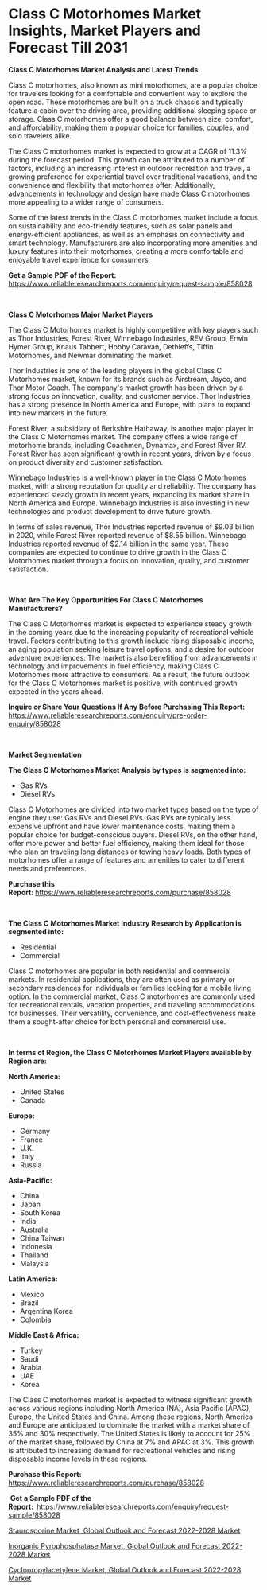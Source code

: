 <p><h1>Class C Motorhomes Market Insights, Market Players and Forecast Till 2031</h1></p><p><strong>Class C Motorhomes Market Analysis and Latest Trends</strong></p>
<p><p>Class C motorhomes, also known as mini motorhomes, are a popular choice for travelers looking for a comfortable and convenient way to explore the open road. These motorhomes are built on a truck chassis and typically feature a cabin over the driving area, providing additional sleeping space or storage. Class C motorhomes offer a good balance between size, comfort, and affordability, making them a popular choice for families, couples, and solo travelers alike.</p><p>The Class C motorhomes market is expected to grow at a CAGR of 11.3% during the forecast period. This growth can be attributed to a number of factors, including an increasing interest in outdoor recreation and travel, a growing preference for experiential travel over traditional vacations, and the convenience and flexibility that motorhomes offer. Additionally, advancements in technology and design have made Class C motorhomes more appealing to a wider range of consumers.</p><p>Some of the latest trends in the Class C motorhomes market include a focus on sustainability and eco-friendly features, such as solar panels and energy-efficient appliances, as well as an emphasis on connectivity and smart technology. Manufacturers are also incorporating more amenities and luxury features into their motorhomes, creating a more comfortable and enjoyable travel experience for consumers.</p></p>
<p><strong>Get a Sample PDF of the Report:&nbsp;</strong> <a href="https://www.reliableresearchreports.com/enquiry/request-sample/858028">https://www.reliableresearchreports.com/enquiry/request-sample/858028</a></p>
<p>&nbsp;</p>
<p><strong>Class C Motorhomes Major Market Players</strong></p>
<p><p>The Class C Motorhomes market is highly competitive with key players such as Thor Industries, Forest River, Winnebago Industries, REV Group, Erwin Hymer Group, Knaus Tabbert, Hobby Caravan, Dethleffs, Tiffin Motorhomes, and Newmar dominating the market.</p><p>Thor Industries is one of the leading players in the global Class C Motorhomes market, known for its brands such as Airstream, Jayco, and Thor Motor Coach. The company's market growth has been driven by a strong focus on innovation, quality, and customer service. Thor Industries has a strong presence in North America and Europe, with plans to expand into new markets in the future.</p><p>Forest River, a subsidiary of Berkshire Hathaway, is another major player in the Class C Motorhomes market. The company offers a wide range of motorhome brands, including Coachmen, Dynamax, and Forest River RV. Forest River has seen significant growth in recent years, driven by a focus on product diversity and customer satisfaction.</p><p>Winnebago Industries is a well-known player in the Class C Motorhomes market, with a strong reputation for quality and reliability. The company has experienced steady growth in recent years, expanding its market share in North America and Europe. Winnebago Industries is also investing in new technologies and product development to drive future growth.</p><p>In terms of sales revenue, Thor Industries reported revenue of $9.03 billion in 2020, while Forest River reported revenue of $8.55 billion. Winnebago Industries reported revenue of $2.14 billion in the same year. These companies are expected to continue to drive growth in the Class C Motorhomes market through a focus on innovation, quality, and customer satisfaction.</p></p>
<p>&nbsp;</p>
<p><strong>What Are The Key Opportunities For Class C Motorhomes Manufacturers?</strong></p>
<p><p>The Class C Motorhomes market is expected to experience steady growth in the coming years due to the increasing popularity of recreational vehicle travel. Factors contributing to this growth include rising disposable income, an aging population seeking leisure travel options, and a desire for outdoor adventure experiences. The market is also benefiting from advancements in technology and improvements in fuel efficiency, making Class C Motorhomes more attractive to consumers. As a result, the future outlook for the Class C Motorhomes market is positive, with continued growth expected in the years ahead.</p></p>
<p><strong>Inquire or Share Your Questions If Any Before Purchasing This Report:</strong> <a href="https://www.reliableresearchreports.com/enquiry/pre-order-enquiry/858028">https://www.reliableresearchreports.com/enquiry/pre-order-enquiry/858028</a></p>
<p>&nbsp;</p>
<p><strong>Market Segmentation</strong></p>
<p><strong>The Class C Motorhomes Market Analysis by types is segmented into:</strong></p>
<p><ul><li>Gas RVs</li><li>Diesel RVs</li></ul></p>
<p><p>Class C Motorhomes are divided into two market types based on the type of engine they use: Gas RVs and Diesel RVs. Gas RVs are typically less expensive upfront and have lower maintenance costs, making them a popular choice for budget-conscious buyers. Diesel RVs, on the other hand, offer more power and better fuel efficiency, making them ideal for those who plan on traveling long distances or towing heavy loads. Both types of motorhomes offer a range of features and amenities to cater to different needs and preferences.</p></p>
<p><strong>Purchase this Report:&nbsp;</strong><a href="https://www.reliableresearchreports.com/purchase/858028">https://www.reliableresearchreports.com/purchase/858028</a></p>
<p>&nbsp;</p>
<p><strong>The Class C Motorhomes Market Industry Research by Application is segmented into:</strong></p>
<p><ul><li>Residential</li><li>Commercial</li></ul></p>
<p><p>Class C motorhomes are popular in both residential and commercial markets. In residential applications, they are often used as primary or secondary residences for individuals or families looking for a mobile living option. In the commercial market, Class C motorhomes are commonly used for recreational rentals, vacation properties, and traveling accommodations for businesses. Their versatility, convenience, and cost-effectiveness make them a sought-after choice for both personal and commercial use.</p></p>
<p>&nbsp;</p>
<p><strong>In terms of Region, the Class C Motorhomes Market Players available by Region are:</strong></p>
<p>
    <p> <strong> North America: </strong>
        <ul>
            <li>United States</li>
            <li>Canada</li>
        </ul>
        </p> 
    <p> <strong> Europe: </strong>
        <ul>
            <li>Germany</li>
            <li>France</li>
            <li>U.K.</li>
            <li>Italy</li>
            <li>Russia</li>
        </ul>
        </p> 
    <p> <strong> Asia-Pacific: </strong>
        <ul>
            <li>China</li>
            <li>Japan</li>
            <li>South Korea</li>
            <li>India</li>
            <li>Australia</li>
            <li>China Taiwan</li>
            <li>Indonesia</li>
            <li>Thailand</li>
            <li>Malaysia</li>
        </ul>
        </p> 
    <p> <strong> Latin America: </strong>
        <ul>
            <li>Mexico</li>
            <li>Brazil</li>
            <li>Argentina Korea</li>
            <li>Colombia</li>
        </ul>
        </p> 
    <p> <strong> Middle East & Africa: </strong>
        <ul>
            <li>Turkey</li>
            <li>Saudi</li>
            <li>Arabia</li>
            <li>UAE</li>
            <li>Korea</li>
        </ul>
    </p>
    </p>
<p><p>The Class C motorhomes market is expected to witness significant growth across various regions including North America (NA), Asia Pacific (APAC), Europe, the United States and China. Among these regions, North America and Europe are anticipated to dominate the market with a market share of 35% and 30% respectively. The United States is likely to account for 25% of the market share, followed by China at 7% and APAC at 3%. This growth is attributed to increasing demand for recreational vehicles and rising disposable income levels in these regions.</p></p>
<p><strong>Purchase this Report: </strong><a href="https://www.reliableresearchreports.com/purchase/858028">https://www.reliableresearchreports.com/purchase/858028</a></p>
<p>&nbsp;<strong>Get a Sample PDF of the Report:&nbsp;&nbsp;</strong><a href="https://www.reliableresearchreports.com/enquiry/request-sample/858028">https://www.reliableresearchreports.com/enquiry/request-sample/858028</a></p>
<p><strong></strong></p>
<p><p><a href="https://view.publitas.com/reportprime-1/staurosporine-market-global-outlook-and-forecast-2022-2028-market-provides-a-comprehensive-analysis-including-a-macro-overview-of-the-market-as-well-as-micro-details-such-as-market-size-and-competitive-landscape/">Staurosporine Market, Global Outlook and Forecast 2022-2028 Market</a></p><p><a href="https://view.publitas.com/reportprime-1/inorganic-pyrophosphatase-market-global-outlook-and-forecast-2022-2028-market-research-report-forecasted-for-period-from-2023-2030-by-market-type-market-application-and-region/">Inorganic Pyrophosphatase Market, Global Outlook and Forecast 2022-2028 Market</a></p><p><a href="https://view.publitas.com/reportprime-1/decoding-the-cyclopropylacetylene-market-global-outlook-and-forecast-2022-2028-market-a-deep-dive-into-the-latest-market-trends-market-segmentation-and-competitive-analysis/">Cyclopropylacetylene Market, Global Outlook and Forecast 2022-2028 Market</a></p></p>